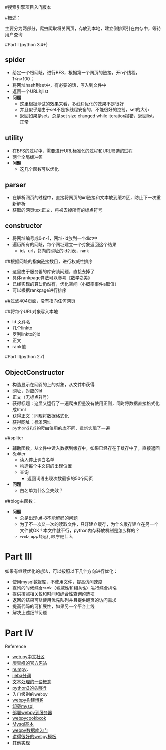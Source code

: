#搜索引擎项目入门版本

#概述：

主要分为两部分，爬虫爬取将关网页，存放到本地，建立倒排索引在内存中，等待用户查询

#Part I (python 3.4+)

## spider
 - 给定一个根网址，进行BFS，根据第一个网页的链接，开n个线程，1<n<100；
 - 将网址hash到set中，有必要的话，写入到文件中
 - 返回一个URL的list
 - **问题**
   - 这里根据测试的效果来看，多线程优化的效果不是很好
   - 并且似乎是由于set不是多线程安全的，不能很好的控制，set的大小
   - 返回如果是set，总是set size changed while iteration报错，返回list，正常

## utility
  - 在BFS的过程中，需要进行URL标准化的过程和URL筛选的过程
  - 两个全局缓冲区
  - **问题**
    - 这几个函数可以优化


## parser
  - 在解析网页的过程中，直接将网页的url链接和文本放到缓冲区，防止下一次重新解析
  - 获取的网页text正文，将被去掉所有的标点符号
## constructor
  - 将网址编号成0-n-1，网址-id放到一个dict中
  - 遍历所有的网址，每个网址建立一个对象返回这个结果
    - id，url，指向的网址的id列表，rank

##根据网址的指向链接数目，进行权威性排序
  - 这里由于服务器的库安装问题，直接去掉了
  - 具体rankpage算法可以参考《数学之美》
  - 已经实现的算法仍然有，优化空间（小概率事件a取值）
  - 可以根据rankpage进行排序

##过滤404页面，没有指向任何网页

##将每个URL对象写入本地
  - id 文件名
  - 几个linkto
  - 罗列linkto的id
  - 正文
  - rank值


#Part II(python 2.7)

## ObjectConstructor
  - 构造显示在网页的上的对象，从文件中获得
  - 网址，对应的id
  - 正文（无标点符号）
  - 获得标题：这里又运行了一遍爬虫但是没有使用正则，同时将数据直接格式化成html
  - 获得正文：同理将数据格式化
  - 获得网址：标准网址
  - python2和3的爬虫使用的库不同，重新实现了一遍

##spliter
  - 辅助函数，从文件中读入数据到缓存中，如果已经存在于缓存中了，直接返回
  - Spliter
    - 读入停止词白名单
    - 构造每个中文词的出现位置
    - 查询
      - 返回词语出现次数最多的50个网页
  - **问题**
      - 白名单为什么会失效？
	 

##blog主函数：
  - **问题**
    - 总是出现utf-8不能解码的问题
    - 为了不一次又一次的读取文件，只好建立缓存，为什么缓存建立在另一个文件就OK？本文件就不行，python内存释放机制是怎么样的？
    - web_app的运行顺序是什么



# Part III 


如果有继续优化的想法，可以按照以下几个方向进行优化：

- 使用mysql数据库，不使用文件，提高访问速度
- 查询的时候综合rank（权威性和相关性）进行综合排名
- 提供按照相关性和时间和综合性查询的选项
- 返回的结果可以使用优先队列并且提供翻页的访问需求
- 提高代码的可扩展性，如果另一个平台上线
- 解决上述细节问题

# Part IV 

Reference

- [web.py中文社区](http://www.zhihu.com/question/24226159)
- [廖雪峰的官方网站](http://www.liaoxuefeng.com/wiki/0014316089557264a6b348958f449949df42a6d3a2e542c000)
- [numpy](http://blog.csdn.net/hickai/article/details/23431843)、
- [jieba分词](http://www.oschina.net/p/jieba/)
- [文本处理的一些概念](http://www.tuicool.com/articles/Q32Y3q)
- [python2的头两行](http://www.crifan.com/python_head_meaning_for_usr_bin_python_coding_utf-8/)
- [入门级别的webpy](http://www.oschina.net/question/5189_4306?fromerr=VLQo08xv)
- [webpy构建博客](http://blog.csdn.net/caleng/article/details/5712850)
- [卸载mysql](http://blog.sina.com.cn/s/blog_9f760b9d010129t8.html)
- [部署webpy到服务器](http://www.liaoxuefeng.com/article/0013738925109653a9f5fe0a82c4984ba8e8174b456d0ce000)
- [webpycookbook](http://doc.outofmemory.cn/python/webpy-cookbook/)
- [Mysql基本](http://www.cnblogs.com/BeginMan/p/3249472.html)
- [webpy数据库入门](http://www.liaoxuefeng.com/article/001373891312159987278f8f31248fd9ad8aca21a3f0e6b000)
- [讲得很好的webpy模板](http://www.jianshu.com/p/7817641efe8d)
- [其他实现](http://blog.csdn.net/napoay/article/details/51477586)

